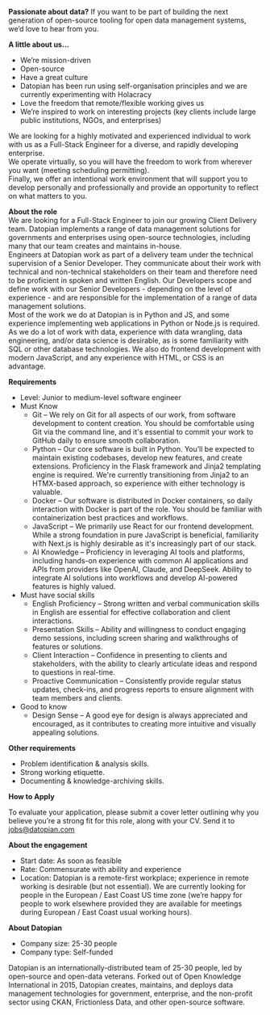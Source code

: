 **Passionate about data?** If you want to be part of building the next generation of open-source tooling for open data management systems, we’d love to hear from you.

**A little about us…**

* We’re mission-driven  
* Open-source  
* Have a great culture  
* Datopian has been run using self-organisation principles and we are currently experimenting with Holacracy  
* Love the freedom that remote/flexible working gives us  
* We’re inspired to work on interesting projects (key clients include large public institutions, NGOs, and enterprises)

We are looking for a highly motivated and experienced individual to work with us as a Full-Stack Engineer for a diverse, and rapidly developing enterprise.  
We operate virtually, so you will have the freedom to work from wherever you want (meeting scheduling permitting).  
Finally, we offer an intentional work environment that will support you to develop personally and professionally and provide an opportunity to reflect on what matters to you.

**About the role**  
We are looking for a Full-Stack Engineer to join our growing Client Delivery team. Datopian implements a range of data management solutions for governments and enterprises using open-source technologies, including many that our team creates and maintains in-house.  
Engineers at Datopian work as part of a delivery team under the technical supervision of a Senior Developer. They communicate about their work with technical and non-technical stakeholders on their team and therefore need to be proficient in spoken and written English. Our Developers scope and define work with our Senior Developers \- depending on the level of experience \- and are responsible for the implementation of a range of data management solutions.  
Most of the work we do at Datopian is in Python and JS, and some experience implementing web applications in Python or Node.js is required. As we do a lot of work with data, experience with data wrangling, data engineering, and/or data science is desirable, as is some familiarity with SQL or other database technologies. We also do frontend development with modern JavaScript, and any experience with HTML, or CSS is an advantage.

**Requirements**

* Level: Junior to medium-level software engineer  
* Must Know  
  * Git – We rely on Git for all aspects of our work, from software development to content creation. You should be comfortable using Git via the command line, and it's essential to commit your work to GitHub daily to ensure smooth collaboration.  
  * Python – Our core software is built in Python. You’ll be expected to maintain existing codebases, develop new features, and create extensions. Proficiency in the Flask framework and Jinja2 templating engine is required. We're currently transitioning from Jinja2 to an HTMX-based approach, so experience with either technology is valuable.  
  * Docker – Our software is distributed in Docker containers, so daily interaction with Docker is part of the role. You should be familiar with containerization best practices and workflows.  
  * JavaScript – We primarily use React for our frontend development. While a strong foundation in pure JavaScript is beneficial, familiarity with Next.js is highly desirable as it's increasingly part of our stack.  
  * AI Knowledge – Proficiency in leveraging AI tools and platforms, including hands-on experience with common AI applications and APIs from providers like OpenAI, Claude, and DeepSeek. Ability to integrate AI solutions into workflows and develop AI-powered features is highly valued.  
* Must have social skills  
  * English Proficiency – Strong written and verbal communication skills in English are essential for effective collaboration and client interactions.  
  * Presentation Skills – Ability and willingness to conduct engaging demo sessions, including screen sharing and walkthroughs of features or solutions.  
  * Client Interaction – Confidence in presenting to clients and stakeholders, with the ability to clearly articulate ideas and respond to questions in real-time.  
  * Proactive Communication – Consistently provide regular status updates, check-ins, and progress reports to ensure alignment with team members and clients.  
* Good to know  
  * Design Sense – A good eye for design is always appreciated and encouraged, as it contributes to creating more intuitive and visually appealing solutions.

**Other requirements**

* Problem identification & analysis skills.  
* Strong working etiquette.  
* Documenting & knowledge-archiving skills.

**How to Apply**

To evaluate your application, please submit a cover letter outlining why you believe you’re a strong fit for this role, along with your CV. Send it to jobs@datopian.com

**About the engagement**

* Start date: As soon as feasible  
* Rate: Commensurate with ability and experience  
* Location: Datopian is a remote-first workplace; experience in remote working is desirable (but not essential). We are currently looking for people in the European / East Coast US time zone (we’re happy for people to work elsewhere provided they are available for meetings during European / East Coast usual working hours).

**About Datopian**

* Company size: 25-30 people  
* Company type: Self-funded

Datopian is an internationally-distributed team of 25-30 people, led by open-source and open-data veterans. Forked out of Open Knowledge International in 2015, Datopian creates, maintains, and deploys data management technologies for government, enterprise, and the non-profit sector using CKAN, Frictionless Data, and other open-source software.
